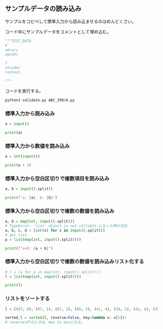 ## サンプルデータの読み込み

サンプルをコピペして標準入力から読み込ませるのはめんどくさい。

コード中にサンプルデータをコメントとして埋め込む。

```python
"""TEST_DATA
6
abcarc
agcahc

7
atcoder
contest

"""
```

コードを実行する。

```bash
python3 validate.py ABC_399/A.py
```

### 標準入力から読み込み

```python
a = input()

print(a)
```

### 標準入力から数値を読み込み

```python
a = int(input())

print(a + 1)
```

### 標準入力から空白区切りで複数項目を読み込み

```python
a, b = input().split()

print(f"a: {a}, b: {b}")
```

### 標準入力から空白区切りで複数の数値を読み込み

```python
a, b = map(int, input().split())
# TypeError: 'list' object is not callable になった時の対応
a, b, c, d = [int(v) for v in input().split()]
# get list
p = list(map(int, input().split()))

print(f"a+b: {a + b}")
```

### 標準入力から空白区切りで複数の数値を読み込みリスト化する

```python
# l = [a for a in map(int, input().split())]
l = list(map(int, input().split()))

print(l)
```

### リストをソートする

```python
l = [(87, 0), (87, 1), (87, 2), (88, 3), (41, 4), (38, 5), (41, 6), (38, 7)]

sorted_l = sorted(l, reverse=False, key=lambda x: x[1]):
# reverseがTのときは、max to minになる。
```
